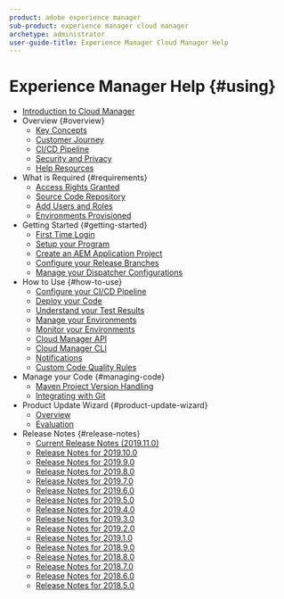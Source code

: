 ```yaml
---
product: adobe experience manager
sub-product: experience manager cloud manager
archetype: administrator
user-guide-title: Experience Manager Cloud Manager Help
---
```


# Experience Manager Help {#using}

+ [Introduction to Cloud Manager](introduction-to-cloud-manager.md)
+ Overview {#overview}
  + [Key Concepts](key-concepts.md)
  + [Customer Journey](customer-journey.md)
  + [CI/CD Pipeline](ci-cd-pipeline.md)
  + [Security and Privacy](security-and-privacy.md)
  + [Help Resources](help-resources.md)
+ What is Required {#requirements}
  + [Access Rights Granted](access-rights-granted.md)
  + [Source Code Repository](source-code-repository.md)
  + [Add Users and Roles](setting-up-users-and-roles.md)
  + [Environments Provisioned](environments-provisioned.md)
+ Getting Started {#getting-started}
  + [First Time Login](first-time-login.md)
  + [Setup your Program](setting-up-program.md)
  + [Create an AEM Application Project](create-an-application-project.md)
  + [Configure your Release Branches](configure-your-release-branches.md)
  + [Manage your Dispatcher Configurations](dispatcher-configurations.md)
+ How to Use {#how-to-use}
  + [Configure your CI/CD Pipeline](configuring-pipeline.md)
  + [Deploy your Code](deploying-code.md)
  + [Understand your Test Results](understand-your-test-results.md)
  + [Manage your Environments](manage-your-environment.md)
  + [Monitor your Environments](monitor-your-environments.md)
  + [Cloud Manager API](https://www.adobe.io/apis/experiencecloud/cloud-manager/docs.html)
  + [Cloud Manager CLI](https://github.com/adobe/aio-cli-plugin-cloudmanager/blob/master/README.md)
  + [Notifications](notifications.md)
  + [Custom Code Quality Rules](custom-code-quality-rules.md)
+ Manage your Code {#managing-code}
  + [Maven Project Version Handling](activating-maven-project.md)
  + [Integrating with Git](setup-cloud-manager-git-integration.md)
+ Product Update Wizard {#product-update-wizard}
  + [Overview](overview-productupdate-wizard.md)
  + [Evaluation](evaluation.md)
+ Release Notes {#release-notes}
  + [Current Release Notes (2019.11.0)](release-notes-current.md)
  + [Release Notes for 2019.10.0](release-notes-2019-10-0.md)
  + [Release Notes for 2019.9.0](release-notes-2019-9-0.md)
  + [Release Notes for 2019.8.0](release-notes-2019-8-0.md)
  + [Release Notes for 2019.7.0](release-notes-2019-7-0.md)
  + [Release Notes for 2019.6.0](release-notes-2019-6-0.md)
  + [Release Notes for 2019.5.0](release-notes-2019-5-0.md)
  + [Release Notes for 2019.4.0](release-notes-2019-4-0.md)
  + [Release Notes for 2019.3.0](release-notes-2019-3-0.md)
  + [Release Notes for 2019.2.0](release-notes-2019-2-0.md)
  + [Release Notes for 2019.1.0](release-notes-2019-1-0.md)
  + [Release Notes for 2018.9.0](release-notes-2018-9-0.md)
  + [Release Notes for 2018.8.0](release-notes-2018-8-0.md)
  + [Release Notes for 2018.7.0](release-notes-2018-7-0.md)
  + [Release Notes for 2018.6.0](release-notes-2018-6-0.md)
  + [Release Notes for 2018.5.0](release-notes-2018-5-0.md)
